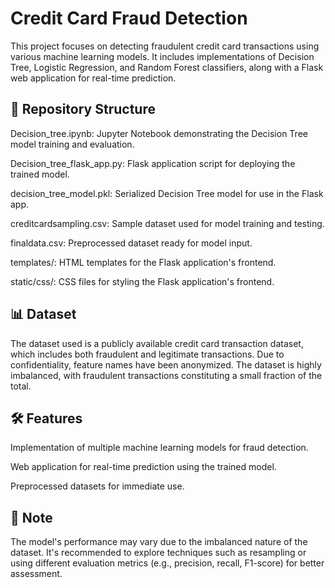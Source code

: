 # Credit Card Fraud Detection

This project focuses on detecting fraudulent credit card transactions using various machine learning models. It includes implementations of Decision Tree, Logistic Regression, and Random Forest classifiers, along with a Flask web application for real-time prediction.​

## 📂 Repository Structure

Decision_tree.ipynb: Jupyter Notebook demonstrating the Decision Tree model training and evaluation.​

Decision_tree_flask_app.py: Flask application script for deploying the trained model.​

decision_tree_model.pkl: Serialized Decision Tree model for use in the Flask app.​

creditcardsampling.csv: Sample dataset used for model training and testing.​

finaldata.csv: Preprocessed dataset ready for model input.​

templates/: HTML templates for the Flask application's frontend.​

static/css/: CSS files for styling the Flask application's frontend.

## 📊 Dataset
The dataset used is a publicly available credit card transaction dataset, which includes both fraudulent and legitimate transactions. Due to confidentiality, feature names have been anonymized. The dataset is highly imbalanced, with fraudulent transactions constituting a small fraction of the total.​

## 🛠️ Features
Implementation of multiple machine learning models for fraud detection.​


Web application for real-time prediction using the trained model.​


Preprocessed datasets for immediate use.

## 📌 Note
The model's performance may vary due to the imbalanced nature of the dataset. It's recommended to explore techniques such as resampling or using different evaluation metrics (e.g., precision, recall, F1-score) for better assessment.​




